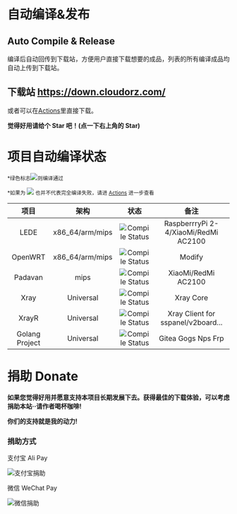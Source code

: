 # 自动编译&发布 
## Auto Compile & Release

编译后自动回传到下载站，方便用户直接下载想要的成品，列表的所有编译成品均自动上传到下载站。

## 下载站 https://down.cloudorz.com/

或者可以在[Actions](https://github.com/1orz/My-action/actions)里直接下载。

**觉得好用请给个 Star 吧！(点一下右上角的 Star)**

# 项目自动编译状态

<small>*绿色标志![](https://img.shields.io/badge/-passing-brightgreen)则编译通过</small>

<small>*如果为 ![](https://img.shields.io/badge/-falling-red) 也并不代表完全编译失败，请进 [Actions](https://github.com/1orz/My-action/actions) 进一步查看</small>


|项目|架构|状态|备注|
|:-:|:-:|:-:|:-:|
|LEDE|x86_64/arm/mips|![Compile Status](https://img.shields.io/github/workflow/status/1orz/My-action/Build-lede?label=)|RaspberrryPi 2-4/XiaoMi/RedMi AC2100|
|OpenWRT|x86_64/arm/mips|![Compile Status](https://img.shields.io/github/workflow/status/1orz/My-action/Build-lede?label=)|Modify|
|Padavan|mips|![Compile Status](https://img.shields.io/github/workflow/status/1orz/My-action/Build-Padavan?label=)|XiaoMi/RedMi AC2100|
|Xray|Universal|![Compile Status](https://img.shields.io/github/workflow/status/1orz/My-action/Build-Xray?label=)|Xray Core|
|XrayR|Universal|![Compile Status](https://img.shields.io/github/workflow/status/1orz/My-action/Build-XrayR?label=)|Xray Client for sspanel/v2board...|
|Golang Project|Universal|![Compile Status](https://img.shields.io/github/workflow/status/1orz/My-action/Build-Golang-Project?label=)|Gitea Gogs Nps Frp|


# 捐助 Donate

**如果您觉得好用并愿意支持本项目长期发展下去。获得最佳的下载体验，可以考虑捐助本站··请作者喝杯咖啡!**

**你们的支持就是我的动力!**

### 捐助方式
支付宝 Ali Pay

![支付宝捐助](img/alipay.png)

微信 WeChat Pay

![微信捐助](img/wepay.png)